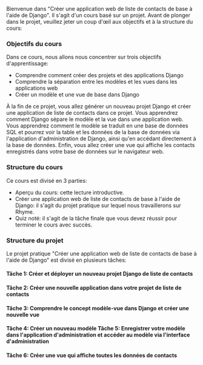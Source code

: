 Bienvenue dans "Créer une application web de liste de contacts de base à l'aide de Django". Il s'agit d'un cours basé sur un projet. Avant de plonger dans le projet, veuillez jeter un coup d'œil aux objectifs et à la structure du cours:

### Objectifs du cours
Dans ce cours, nous allons nous concentrer sur trois objectifs d'apprentissage:

-   Comprendre comment créer des projets et des applications Django
-   Comprendre la séparation entre les modèles et les vues dans les applications web
-   Créer un modèle et une vue de base dans Django

À la fin de ce projet, vous allez générer un nouveau projet Django et créer une application de liste de contacts dans ce projet. Vous apprendrez comment Django sépare le modèle et la vue dans une application web. Vous apprendrez comment le modèle se traduit en une base de données SQL et pourrez voir la table et les données de la base de données via l'application d'administration de Django, ainsi qu'en accédant directement à la base de données. Enfin, vous allez créer une vue qui affiche les contacts enregistrés dans votre base de données sur le navigateur web.

### Structure du cours

Ce cours est divisé en 3 parties:

- Aperçu du cours: cette lecture introductive.
- Créer une application web de liste de contacts de base à l'aide de Django: il s'agit du projet pratique sur lequel nous travaillerons sur Rhyme.
- Quiz noté: il s'agit de la tâche finale que vous devez réussir pour terminer le cours avec succès.

### Structure du projet

Le projet pratique "Créer une application web de liste de contacts de base à l'aide de Django" est divisé en plusieurs tâches:

#### Tâche 1: Créer et déployer un nouveau projet Django de liste de contacts 

#### Tâche 2: Créer une nouvelle application dans votre projet de liste de contacts 

#### Tâche 3: Comprendre le concept modèle-vue dans Django et créer une nouvelle vue 

#### Tâche 4: Créer un nouveau modèle Tâche 5: Enregistrer votre modèle dans l'application d'administration et accéder au modèle via l'interface d'administration 

#### Tâche 6: Créer une vue qui affiche toutes les données de contacts


